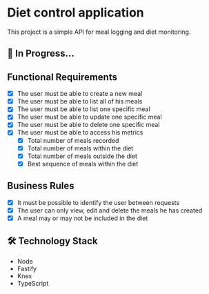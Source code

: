# Diet control application

This project is a simple API for meal logging and diet monitoring.

## 🚧 In Progress...

## Functional Requirements

- [x] The user must be able to create a new meal
- [x] The user must be able to list all of his meals
- [x] The user must be able to list one specific meal
- [x] The user must be able to update one specific meal
- [x] The user must be able to delete one specific meal
- [x] The user must be able to access his metrics
  - [x] Total number of meals recorded
  - [x] Total number of meals within the diet
  - [x] Total number of meals outside the diet
  - [x] Best sequence of meals within the diet

## Business Rules
- [x] It must be possible to identify the user between requests
- [x] The user can only view, edit and delete the meals he has created
- [x] A meal may or may not be included in the diet

## 🛠 Technology Stack
- Node
- Fastify
- Knex
- TypeScript
